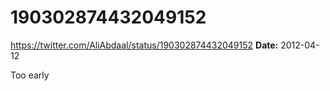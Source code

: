 # 190302874432049152
https://twitter.com/AliAbdaal/status/190302874432049152
**Date:** 2012-04-12

Too early
